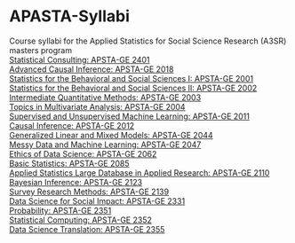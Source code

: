 # APASTA-Syllabi
Course syllabi for the Applied Statistics for Social Science Research (A3SR) masters program
<br>
[Statistical Consulting: APSTA-GE 2401](https://github.com/priism-center/APASTA-Syllabi/blob/main/APSTA-GE%202401%2C%20Statistical%20Consulting%2C%20syllabus%2C%20Fall%202022.pdf)
<br>
[Advanced Causal Inference: APSTA-GE 2018](https://github.com/priism-center/APASTA-Syllabi/blob/main/%20APSTA-GE%202018%20ADVANCED%20CAUSAL%20INFERENCE%20DESIGNS%20AND%20APPLICATIONS%20.pdf)
<br>
[Statistics for the Behavioral and Social Sciences I: APSTA-GE 2001](https://github.com/priism-center/APASTA-Syllabi/blob/main/APSTA-GE-2001.pdf)
<br>
[Statistics for the Behavioral and Social Sciences II: APSTA-GE 2002](https://github.com/priism-center/APASTA-Syllabi/blob/main/APSTA-GE%202002%20Statistics%20for%20the%20Behavioral%20and%20Social%20Sciences%20II.pdf)
<br>
[Intermediate Quantitative Methods: APSTA-GE 2003](https://github.com/priism-center/APASTA-Syllabi/blob/main/APSTA-GE%202003%20Intermediate%20Quantitative%20Methods.pdf)
<br>
[Topics in Multivariate Analysis: APSTA-GE 2004](https://github.com/priism-center/APASTA-Syllabi/blob/main/APSTA-GE%202004%20Topics%20in%20Multivariate%20Analysis.pdf)
<br>
[Supervised and Unsupervised Machine Learning: APSTA-GE 2011](https://github.com/priism-center/APASTA-Syllabi/blob/main/APSTA-GE%202011%20Wi23%20Machine%20Learning.pdf)
<br>
[Causal Inference: APSTA-GE 2012](https://github.com/priism-center/APASTA-Syllabi/blob/main/APSTA-GE%202012%20Causal%20Inference.pdf)
<br>
[Generalized Linear and Mixed Models: APSTA-GE 2044](https://github.com/priism-center/APASTA-Syllabi/blob/main/APSTA-GE%202044%20Generalized%20Linear%20and%20Mixed%20Models%20.pdf)
<br>
[Messy Data and Machine Learning: APSTA-GE 2047](https://github.com/priism-center/APASTA-Syllabi/blob/main/APSTA-GE%202047_%20Messy%20Data%20and%20Machine%20Learning.pdf)
<br>
[Ethics of Data Science: APSTA-GE 2062](https://github.com/priism-center/APASTA-Syllabi/blob/main/APSTA-GE%202062%20Ethics%20of%20Data%20Science.pdf)
<br>
[Basic Statistics: APSTA-GE 2085](https://github.com/priism-center/APASTA-Syllabi/blob/main/APSTA-GE%202085%20Basic%20Statistics.pdf)
<br>
[Applied Statistics Large Database in Applied Research: APSTA-GE 2110](https://github.com/priism-center/APASTA-Syllabi/blob/main/APSTA-GE%202110%20Applied%20Statistics_%20Large%20Database%20in%20Applied%20Research.pdf)
<br>
[Bayesian Inference: APSTA-GE 2123](https://github.com/priism-center/APASTA-Syllabi/blob/main/APSTA-GE%202123_%20Bayesian%20Inference.pdf)
<br>
[Survey Research Methods: APSTA-GE 2139](https://github.com/priism-center/APASTA-Syllabi/blob/main/APSTA-GE%202139%20Survey%20Research%20Methods.pdf)
<br>
[Data Science for Social Impact: APSTA-GE 2331](https://github.com/priism-center/APASTA-Syllabi/blob/main/APSTA-GE%202331%20Data%20Science%20for%20Social%20Impact.pdf)
<br>
[Probability: APSTA-GE 2351](https://github.com/priism-center/APASTA-Syllabi/blob/main/APSTA-GE%202351%20Probability.pdf)
<br>
[Statistical Computing: APSTA-GE 2352](https://github.com/priism-center/APASTA-Syllabi/blob/main/APSTA-GE%202352%20Statistical%20Computing.pdf)
<br>
[Data Science Translation: APSTA-GE 2355](https://github.com/priism-center/APASTA-Syllabi/blob/main/APSTA-GE%202355%20Data%20Science%20Translation.pdf)

